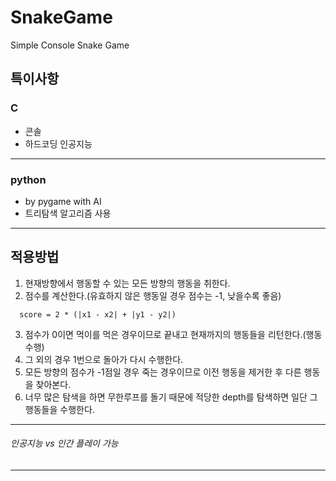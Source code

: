 SnakeGame
=========

Simple Console Snake Game

## 특이사항
### C
- 콘솔
- 하드코딩 인공지능
***
### python
- by pygame with AI
- 트리탐색 알고리즘 사용
***
## 적용방법
1. 현재방향에서 행동할 수 있는 모든 방향의 행동을 취한다.
2. 점수를 계산한다.(유효하지 않은 행동일 경우 점수는 -1, 낮을수록 좋음)

```
  score = 2 * (|x1 - x2| + |y1 - y2|)
```

3. 점수가 0이면 먹이를 먹은 경우이므로 끝내고 현재까지의 행동들을 리턴한다.(행동 수행)
4. 그 외의 경우 1번으로 돌아가 다시 수행한다.
5. 모든 방향의 점수가 -1점일 경우 죽는 경우이므로 이전 행동을 제거한 후 다른 행동을 찾아본다.
6. 너무 많은 탐색을 하면 무한루프를 돌기 때문에 적당한 depth를 탐색하면 일단 그 행동들을 수행한다.
***

###### 인공지능 vs 인간 플레이 가능

***
## 
